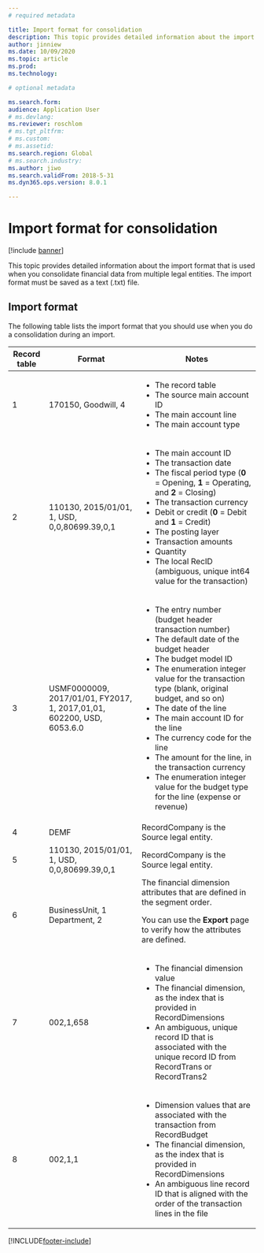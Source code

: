 ```yaml
---
# required metadata

title: Import format for consolidation
description: This topic provides detailed information about the import format that is used when you consolidate financial data from multiple legal entities.
author: jinniew
ms.date: 10/09/2020
ms.topic: article
ms.prod: 
ms.technology: 

# optional metadata

ms.search.form: 
audience: Application User
# ms.devlang: 
ms.reviewer: roschlom
# ms.tgt_pltfrm: 
# ms.custom: 
# ms.assetid: 
ms.search.region: Global
# ms.search.industry: 
ms.author: jiwo
ms.search.validFrom: 2018-5-31
ms.dyn365.ops.version: 8.0.1

---
```


# Import format for consolidation

[!include [banner](../includes/banner.md)]

This topic provides detailed information about the import format that is used when you consolidate financial data from multiple legal entities. The import format must be saved as a text (.txt) file.

## Import format

The following table lists the import format that you should use when you do a consolidation during an import.

| Record table | Format | Notes |
|--------------|---------|-------|
| 1            | 170150, Goodwill, 4 | <ul><li>The record table</li><li>The source main account ID</li><li>The main account line</li><li>The main account type</li></ul> |
| 2            | 110130, 2015/01/01, 1, USD, 0,0,80699.39,0,1 | <ul><li>The main account ID</li><li>The transaction date</li><li>The fiscal period type (**0** = Opening, **1** = Operating, and **2** = Closing)</li><li>The transaction currency</li><li>Debit or credit (**0** = Debit and **1** = Credit)</li><li>The posting layer</li><li>Transaction amounts</li><li>Quantity</li><li>The local RecID (ambiguous, unique int64 value for the transaction)</li></ul> |
| 3            | USMF0000009, 2017/01/01, FY2017, 1, 2017,01,01, 602200, USD, 6053.6.0 | <ul><li>The entry number (budget header transaction number)</li><li>The default date of the budget header</li><li>The budget model ID</li><li>The enumeration integer value for the transaction type (blank, original budget, and so on)</li><li>The date of the line</li><li>The main account ID for the line</li><li>The currency code for the line</li><li>The amount for the line, in the transaction currency</li><li>The enumeration integer value for the budget type for the line (expense or revenue)</li></ul> |
| 4            | DEMF | RecordCompany is the Source legal entity. |
| 5            | 110130, 2015/01/01, 1, USD, 0,0,80699.39,0,1 | RecordCompany is the Source legal entity. |
| 6            | BusinessUnit, 1 Department, 2 | The financial dimension attributes that are defined in the segment order.<p>You can use the **Export** page to verify how the attributes are defined.</p> |
| 7            | 002,1,658 | <ul><li>The financial dimension value</li><li>The financial dimension, as the index that is provided in RecordDimensions</li><li>An ambiguous, unique record ID that is associated with the unique record ID from RecordTrans or RecordTrans2</li></ul> |
| 8            | 002,1,1 | <ul><li>Dimension values that are associated with the transaction from RecordBudget</li><li>The financial dimension, as the index that is provided in RecordDimensions</li><li>An ambiguous line record ID that is aligned with the order of the transaction lines in the file</li></ul> |


[!INCLUDE[footer-include](../../includes/footer-banner.md)]